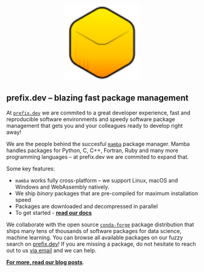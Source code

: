 <p align="center">
  <picture>
    <!-- <source media="(prefers-color-scheme: dark)" srcset="./dark.png"> -->
    <img alt="Text changing depending on mode. Light: 'So light!' Dark: 'So dark!'" src="/assets/logo_symbol_light.svg" width="200">
  </picture>
</p>

## prefix.dev – blazing fast package management

At [`prefix.dev`](https://prefix.dev) we are commited to a great developer experience, fast and reproducible software environments and speedy software package management that gets you and your colleagues ready to develop right away!

We are the people behind the succesful [`mamba`](https://github.com/mamba-org) package manager. Mamba handles packages for Python, C, C++, Fortran, Ruby and many more programming languages – at prefix.dev we are commited to expand that.

Some key features:

- `mamba` works fully cross-platform – we support Linux, macOS and Windows and WebAssembly natively.
- We ship _binary_ packages that are pre-compiled for maximum installation speed
- Packages are downloaded and decompressed in parallel
- To get started - [**read our docs**](https://prefix.dev/docs)

We collaborate with the open source [`conda-forge`](https://conda-forge.org) package distribution that ships many tens of thousands of software packages for data science, machine learning. You can browse all available packages on our fuzzy search on [prefix.dev](https://prefix.dev)! If you are missing a package, do not hesitate to reach out to us [via email](mailto:hi@prefix.dev) and we can help.

[**For more, read our blog posts**](https://prefix.dev/blog).
